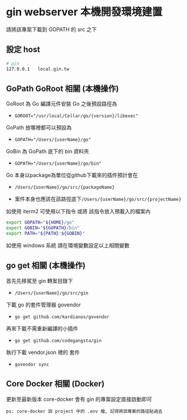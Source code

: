 # gin webserver 本機開發環境建置

請將該專案下載到 GOPATH 的 src 之下

## 設定 host

```bash
# gin
127.0.0.1   local.gin.tw
```

## GoPath GoRoot 相關 (本機操作)

GoRoot 為 Go 編譯元件安裝 Go 之後預設路徑為

* `GOROOT="/usr/local/Cellar/go/{version}/libexec"`

GoPath 放哪裡都可以預設為

* `GOPATH="/Users/{userName}/go"`

GoBin 為 GoPath 底下的 bin 資料夾

* `GOPATH="/Users/{userName}/go/bin"`

Go 本身以package為單位從github下載來的插件預計會在

* `/Users/{userName}/go/src/{packageName}`

* 案件本身也應該在該路徑底下`/Users/{userName}/go/src/{projectName}`

如使用 iterm2 可使用以下指令 或將 該指令放入預載入的檔案內

```bash
export GOPATH="${HOME}/go"
export GOBIN="${GOPATH}/bin"
export PATH="${PATH}:${GOBIN}"
```

如使用 windows 系統 請在環境變數設定以上相關變數

## go get 相關 (本機操作)

首先先移駕至 gin 轉案目錄下

 * `/Users/{userName}/go/src/gin`

下載 go 的套件管理器 govendor 

 * `go get github.com/kardianos/govendor`

再來下載不需重新編譯的小插件

 * `go get github.com/codegangsta/gin`

執行下載 vendor.json 裡的 套件

 * `govendor sync`

## Core Docker 相關 (Docker)

更新至最新版本 core-docker 會有 gin 的專案設定直接啟動即可

`ps: core-docker 該 project 中的 .env 檔, 記得將該專案的路徑貼過去`